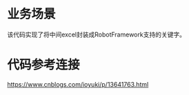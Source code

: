 # 业务场景
该代码实现了将中间excel封装成RobotFramework支持的关键字。
# 代码参考连接
https://www.cnblogs.com/ioyuki/p/13641763.html

